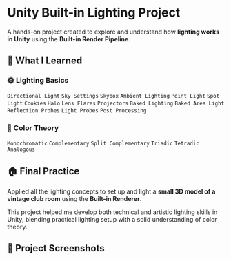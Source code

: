 # Unity Built-in Lighting Project

A hands-on project created to explore and understand how **lighting works in Unity** using the **Built-in Render Pipeline**.

## 🔆 What I Learned

### 🌞 Lighting Basics  
`Directional Light` `Sky Settings` `Skybox` `Ambient Lighting` `Point Light` `Spot Light` `Cookies` `Halo` `Lens Flares` `Projectors` `Baked Lighting` `Baked Area Light` `Reflection Probes` `Light Probes` `Post Processing`

### 🎨 Color Theory  
`Monochromatic` `Complementary` `Split Complementary` `Triadic` `Tetradic` `Analogous`

## 🏠 Final Practice  
Applied all the lighting concepts to set up and light a **small 3D model of a vintage club room** using the **Built-in Renderer**.

This project helped me develop both technical and artistic lighting skills in Unity, blending practical lighting setup with a solid understanding of color theory.

## 📸 Project Screenshots

